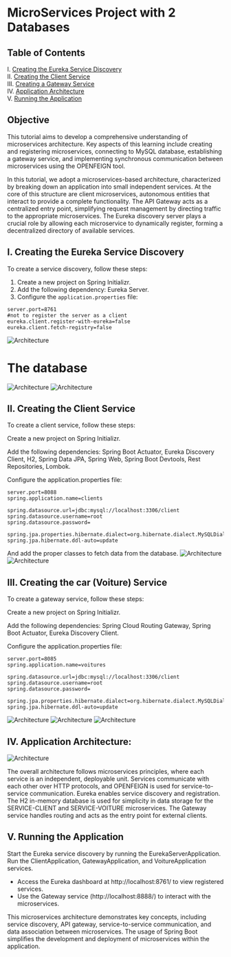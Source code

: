 # MicroServices Project with 2 Databases
## Table of Contents
I. [Creating the Eureka Service Discovery](#i-creating-the-eureka-service-discovery)  
II. [Creating the Client Service](#ii-creating-the-client-service)  
III. [Creating a Gateway Service](#iii-creating-a-gateway-service)  
IV. [Application Architecture](#iv-application-architecture)  
V. [Running the Application](#v-Running-the-application)  

## Objective
This tutorial aims to develop a comprehensive understanding of microservices architecture. Key aspects of this learning include creating and registering microservices, connecting to MySQL database, establishing a gateway service, and implementing synchronous communication between microservices using the OPENFEIGN tool.

In this tutorial, we adopt a microservices-based architecture, characterized by breaking down an application into small independent services. At the core of this structure are client microservices, autonomous entities that interact to provide a complete functionality. The API Gateway acts as a centralized entry point, simplifying request management by directing traffic to the appropriate microservices. The Eureka discovery server plays a crucial role by allowing each microservice to dynamically register, forming a decentralized directory of available services.

## I. Creating the Eureka Service Discovery
To create a service discovery, follow these steps:
1. Create a new project on Spring Initializr.
2. Add the following dependency: Eureka Server.
3. Configure the `application.properties` file:
``` 
server.port=8761
#not to register the server as a client
eureka.client.register-with-eureka=false
eureka.client.fetch-registry=false
```

![Architecture](demonstration/7.png)

# The database 
![Architecture](demonstration/2.png)
![Architecture](demonstration/3.png)
## II. Creating the Client Service
To create a client service, follow these steps:

Create a new project on Spring Initializr.

Add the following dependencies: Spring Boot Actuator, Eureka Discovery Client, H2, Spring Data JPA, Spring Web, Spring Boot Devtools, Rest Repositories, Lombok.

Configure the application.properties file:
```
server.port=8088
spring.application.name=clients

spring.datasource.url=jdbc:mysql://localhost:3306/client
spring.datasource.username=root
spring.datasource.password=

spring.jpa.properties.hibernate.dialect=org.hibernate.dialect.MySQLDialect
spring.jpa.hibernate.ddl-auto=update
```
And add the proper classes to fetch data from the database.
![Architecture](/demonstration/4.png)
![Architecture](/demonstration/8.png)
## III. Creating the car (Voiture) Service

To create a gateway service, follow these steps:

Create a new project on Spring Initializr.

Add the following dependencies: Spring Cloud Routing Gateway, Spring Boot Actuator, Eureka Discovery Client.

Configure the application.properties file: 
```
server.port=8085
spring.application.name=voitures

spring.datasource.url=jdbc:mysql://localhost:3306/client
spring.datasource.username=root
spring.datasource.password=

spring.jpa.properties.hibernate.dialect=org.hibernate.dialect.MySQLDialect
spring.jpa.hibernate.ddl-auto=update
```
![Architecture](/demonstration/5.png)
![Architecture](/demonstration/9.png)
![Architecture](/demonstration/6.png)
## IV. Application Architecture:
![Architecture](1.png)

The overall architecture follows microservices principles, where each service is an independent, deployable unit.
Services communicate with each other over HTTP protocols, and OPENFEIGN is used for service-to-service communication.
Eureka enables service discovery and registration.
The H2 in-memory database is used for simplicity in data storage for the SERVICE-CLIENT and SERVICE-VOITURE microservices.
The Gateway service handles routing and acts as the entry point for external clients.

## V. Running the Application

Start the Eureka service discovery by running the EurekaServerApplication.
Run the ClientApplication, GatewayApplication, and VoitureApplication services.

* Access the Eureka dashboard at http://localhost:8761/ to view registered services.
* Use the Gateway service (http://localhost:8888/) to interact with the microservices.

This microservices architecture demonstrates key concepts, including service discovery, API gateway, service-to-service communication, and data association between microservices. The usage of Spring Boot simplifies the development and deployment of microservices within the application.
